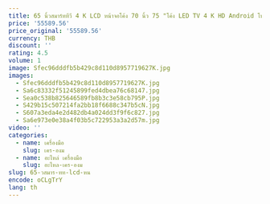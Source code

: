 ```yaml
---
title: 65 นิ้วสมาร์ททีวี 4 K LCD หน้าจอโค้ง 70 นิ้ว 75 "โค้ง LED TV 4 K HD Android โทรทัศน์ Wall Mount
price: '55589.56'
price_original: '55589.56'
currency: THB
discount: ''
rating: 4.5
volume: 1
image: Sfec96dddfb5b429c8d110d8957719627K.jpg
images:
  - Sfec96dddfb5b429c8d110d8957719627K.jpg
  - Sa6c83332f51245899fed4dbea76c68147.jpg
  - Sea0c538b825646589fb8b3c3e58cb795P.jpg
  - S429b15c507214fa2bb18f6688c347b5cN.jpg
  - S607a3eda4e2d482db4a024dd3f9f6c827.jpg
  - Sa6e973e0e38a4f03b5c722953a3a2d57m.jpg
video: ''
categories:
  - name: เครื่องมือ
    slug: เคร-องม
  - name: อะไหล่ เครื่องมือ
    slug: อะไหล-เคร-องม
slug: 65-วสมาร-ทท-lcd-หน
encode: oCLgTrY
lang: th
---
```

  